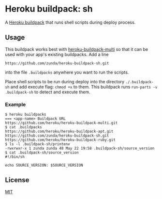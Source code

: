 # Heroku buildpack: sh
A [Heroku buildpack](http://devcenter.heroku.com/articles/buildpacks)
that runs shell scripts during deploy process.

## Usage
This buildpack works best with
[heroku-buildpack-multi](https://github.com/heroku/heroku-buildpack-multi)
so that it can be used with your app's existing buildpacks.
Add a line

```
https://github.com/zunda/heroku-buildpack-sh.git
```

into the file `.buildpacks` anywhere you want to run the scripts.

Place shell scripts to be run during deploy into the directory `./.buildpack-sh`
and add execute flag: `chmod +x` to them.
This buildpack runs `run-parts -v .buildpack-sh` to detect and execute them.

### Example
```
$ heroku buildpacks
=== <app-name> Buildpack URL
https://github.com/heroku/heroku-buildpack-multi.git
$ cat .buildpacks
https://github.com/heroku/heroku-buildpack-apt.git
https://github.com/zunda/heroku-buildpack-sh.git
https://github.com/heroku/heroku-buildpack-ruby.git
$ ls -l .buildpack-sh/printenv
-rwxrwxr-x 1 zunda zunda 48 May 22 19:58 .buildpack-sh/source_version
$ cat .buildpack-sh/source_version
#!/bin/sh

echo SOURCE_VERSION: $SOURCE_VERSION
```

## License
[MIT](LICENSE)

